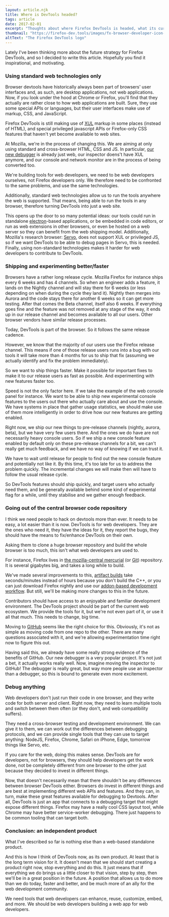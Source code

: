```yaml
---
layout: article.njk
title: Where is DevTools headed?
tags: article
date: 2017-02-01
excerpt: "Thoughts about where Firefox DevTools is headed, what its current high-level strategy looks like."
thumbnail: "https://firefox-dev.tools/images/fx-browser-developer-icon-full-color.svg"
altText: "The Firefox DevTools logo"
---
```

Lately I've been thinking more about the future strategy for Firefox DevTools, and so I decided to write this article. Hopefully you find it inspirational, and motivating.

### Using standard web technologies only

Browser devtools have historically always been part of browsers' user interfaces and, as such, are desktop applications, not web applications.
Now, if you look under the hood at Chrome or Firefox, you'll find that they actually are rather close to how web applications are built. Sure, they use some special APIs or languages, but their user interfaces make use of markup, CSS, and JavaScript.

Firefox DevTools is still making use of [XUL](https://developer.mozilla.org/en-US/docs/Mozilla/Tech/XUL) markup in some places (instead of HTML), and special privileged javascript APIs or Firefox-only CSS features that haven't yet become available to web sites.

At Mozilla, we're in the process of changing this. We are aiming at only using standard and cross-browser HTML, CSS and JS. In particular, [our new debugger](https://github.com/devtools-html/debugger.html) is already just web, our inspector doens't have XUL anymore, and our console and network monitor are in the process of being converted too.

We're building tools for web developers, we need to be web developers ourselves, not Firefox developers only. We therefore need to be confronted to the same problems, and use the same technologies.

Additionally, standard web technologies allow us to run the tools anywhere the web is supported.
That means, being able to run the tools in any browser, therefore turning DevTools into just a web site.

This opens up the door to so many potential ideas: our tools could run in standalone [electron](http://electron.atom.io/)-based applications, or be embedded in code editors, or run as web extensions in other browsers, or even be hosted on a web server so they can benefit from the web shipping model.
Additionally, Mozilla's research browser: [Servo](https://servo.org/), does not support XUL or privileged JS, so if we want DevTools to be able to debug pages in Servo, this is needed.
Finally, using non-standard technologies makes it harder for web developers to contribute to DevTools.

### Shipping and experimenting better/faster

Browsers have a rather long release cycle. Mozilla Firefox for instance ships every 6 weeks and has 4 channels.
So when an engineer adds a feature, it lands on the Nightly channel and will stay there for 6 weeks (or less depending on when during the cycle they land it). Nightly then merges into Aurora and the code stays there for another 6 weeks so it can get more testing. After that comes the Beta channel, itself also 6 weeks. If everything goes fine and the feature was not removed at any stage of the way, it ends up in our release channel and becomes available to all our users.
Other browser vendors have similar release processes.

Today, DevTools is part of the browser. So it follows the same release cadence.

However, we know that the majority of our users use the Firefox release channel. This means if one of those release users runs into a bug with our tools it will take more than 4 months for us to ship that fix (assuming we actually identify and fix the problem immediately).

So we want to ship things faster. Make it possible for important fixes to make it to our release users as fast as possible. And experimenting with new features faster too.

Speed is not the only factor here. If we take the example of the web console panel for instance. We want to be able to ship new experimental console features to the users out there who actually care about and use the console.
We have systems in place that gather usage statistics, we should make use of them more intelligently in order to drive how our new features are getting enabled.

Right now, we ship our new things to pre-release channels (nightly, aurora, beta), but we have very few users there. And the ones we do have are not necessarily heavy console users. So if we ship a new console feature enabled by default only on these pre-release channels for a bit, we can't really get much feedback, and we have no way of knowing if we can trust it.

We have to wait until release for people to find out the new console feature and potentially not like it. By this time, it's too late for us to address the problem quickly. The incremental changes we will make then will have to follow the usual release cycle.

So DevTools features should ship quickly, and target users who actually need them, and be generally available behind some kind of experimental flag for a while, until they stabilise and we gather enough feedback.

### Going out of the central browser code repository

I think we need people to hack on devtools more than ever. It needs to be easy, a lot easier than it is now.
DevTools is for web developers. They are the ones who need it, they have the ideas for it, they report the bugs, they should have the means to fix/enhance DevTools on their own.

Asking them to clone a huge browser repository and build the whole browser is too much, this isn't what web developers are used to.

For instance, Firefox lives in [the mozilla-central mercurial](https://hg.mozilla.org/mozilla-central/) (or [Git](https://github.com/mozilla/gecko-dev)) repository. It is several gigabytes big, and takes a long while to build.

We've made several improvements to this, [artifact builds](https://developer.mozilla.org/en-US/docs/Artifact_builds) take seconds/minutes instead of hours because you don't build the C++, or you can just download Firefox nightly and use our [addon-based development workflow](https://developer.mozilla.org/en-US/docs/Tools/Contributing/Contribute_on_nightly). But still, we'll be making more changes to this in the future.

Contributors should have access to an enjoyable and familiar development environment.
The DevTools project should be part of the current web ecosystem. We provide the tools for it, but we're not even part of it, or use it all that much. This needs to change, big time.

Moving to [GitHub](https://github.com/devtools-html/) seems like the right choice for this. Obviously, it's not as simple as moving code from one repo to the other. There are many questions associated with it, and we're allowing experimentation time right now to figure this out.

Having said this, we already have some really strong evidence of the benefits of GitHub. Our new debugger is a very popular project. It's not just a bet, it actually works really well.
Now, imagine moving the inspector to GitHub! The debugger is really great, but way more people use an inspector than a debugger, so this is bound to generate even more excitement.

### Debug anything

Web developers don't just run their code in one browser, and they write code for both server and client. Right now, they need to learn multiple tools and switch between them often (or they don't, and web compatibility suffers).

They need a cross-browser testing and development environment. We can give it to them, we can work out the differences between debugging protocols, and we can provide single tools that they can use to target anything: NodeJS, Firefox, Chrome, Safari on iPhone, Edge, tomorrow things like Servo, etc.

If you care for the web, doing this makes sense. DevTools are for developers, not for browsers, they should help developers get the work done, not be completely different from one browser to the other just because they decided to invest in different things.

Now, that doesn't necessarily mean that there shouldn't be any differences between browser DevTools either. Browsers do invest in different things and are best at implementing different web APIs and features. And they can, in turn, make these great features available for debugging to Devtools.
After all, DevTools is just an app that connects to a debugging target that might expose different things. Firefox may have a really cool CSS layout tool, while Chrome may have better service-worker debugging. There just happens to be common tooling that can target both.

### Conclusion: an independent product

What I've described so far is nothing else than a web-based standalone product.

And this is how I think of DevTools now, as its own product. At least that is the long term vision for it. It doesn't mean that we should start creating a product right now, stop everything and do this. It just means that if everything we do brings us a little closer to that vision, step by step, then we'll be in a great position in the future. A position that allows us to do more than we do today, faster and better, and be much more of an ally for the web development community.

We need tools that web developers can enhance, reuse, customize, embed, and more. We should be web developers building a web app for web developers.